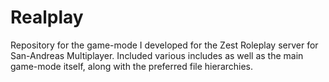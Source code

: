 # Realplay
Repository for the game-mode I developed for the Zest Roleplay server for San-Andreas Multiplayer. Included various includes as well as the main game-mode itself, along with the preferred file hierarchies.
